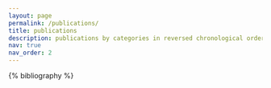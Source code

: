 ```yaml
---
layout: page
permalink: /publications/
title: publications
description: publications by categories in reversed chronological order. generated by jekyll-scholar
nav: true
nav_order: 2
---
```


<!-- _pages/publications.md -->
<div class="publications">

{% bibliography %}

</div>
